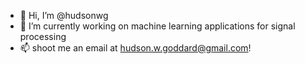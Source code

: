 - 👋 Hi, I’m @hudsonwg
- 🌱 I’m currently working on machine learning applications for signal processing
- 📫 shoot me an email at hudson.w.goddard@gmail.com!

<!---
hudsonwg/hudsonwg is a ✨ special ✨ repository because its `README.md` (this file) appears on your GitHub profile.
You can click the Preview link to take a look at your changes.
--->
